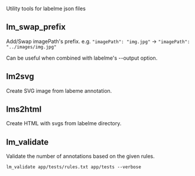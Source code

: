 Utility tools for labelme json files

## lm_swap_prefix
Add/Swap imagePath's prefix.
e.g. `"imagePath": "img.jpg"` -> `"imagePath": "../images/img.jpg"`

Can be useful when combined with labelme's --output option.

## lm2svg
Create SVG image from labeme annotation.

## lms2html
Create HTML with svgs from labelme directory.

## lm_validate
Validate the number of annotations based on the given rules.

```console
lm_validate app/tests/rules.txt app/tests --verbose
```